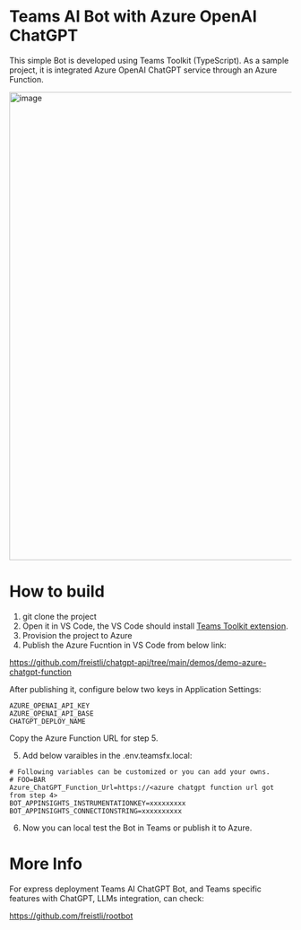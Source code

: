 # Teams AI Bot with Azure OpenAI ChatGPT

This simple Bot is developed using Teams Toolkit (TypeScript). As a sample project, it is integrated Azure OpenAI ChatGPT service through an Azure Function.

<img width="835" alt="image" src="https://user-images.githubusercontent.com/8623897/234754687-9b29d2d9-b366-494f-9c7f-a1d90c0d99aa.png">


# How to build 

1. git clone the project
2. Open it in VS Code, the VS Code should install [Teams Toolkit extension](https://learn.microsoft.com/en-us/microsoftteams/platform/toolkit/install-teams-toolkit?tabs=vscode&pivots=visual-studio-code).
3. Provision the project to Azure
4. Publish the Azure Fucntion in VS Code from below link:

https://github.com/freistli/chatgpt-api/tree/main/demos/demo-azure-chatgpt-function

After publishing it,  configure below two keys in Application Settings:

```
AZURE_OPENAI_API_KEY
AZURE_OPENAI_API_BASE
CHATGPT_DEPLOY_NAME
```

Copy the Azure Function URL for step 5.

5. Add below varaibles in the .env.teamsfx.local:

```
# Following variables can be customized or you can add your owns.
# FOO=BAR
Azure_ChatGPT_Function_Url=https://<azure chatgpt function url got from step 4>
BOT_APPINSIGHTS_INSTRUMENTATIONKEY=xxxxxxxxx
BOT_APPINSIGHTS_CONNECTIONSTRING=xxxxxxxxxx
```

6. Now you can local test the Bot in Teams or publish it to Azure.

# More Info

For express deployment Teams AI ChatGPT Bot, and Teams specific features with ChatGPT, LLMs integration, can check:

https://github.com/freistli/rootbot
